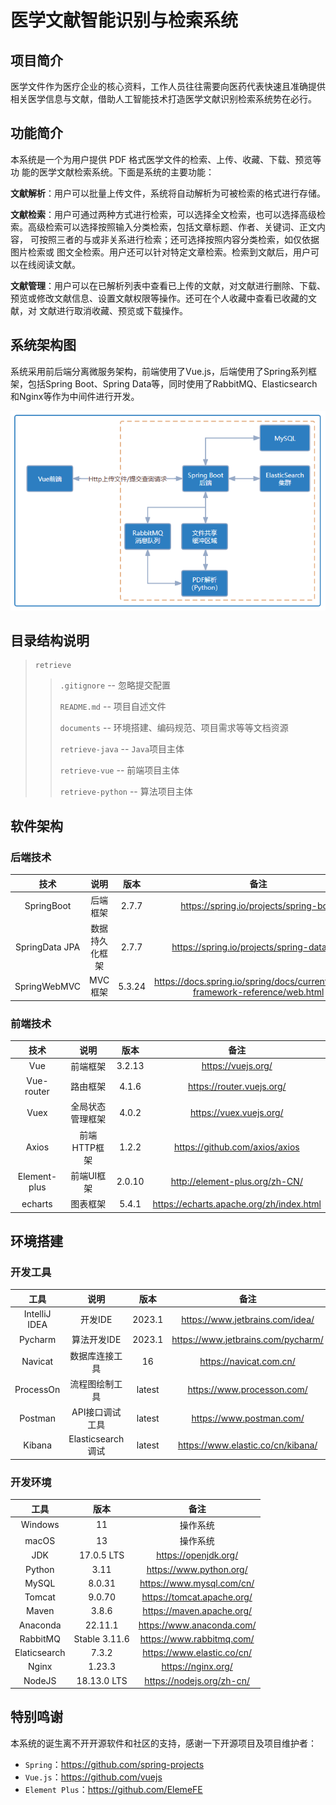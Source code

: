 # 医学文献智能识别与检索系统

## 项目简介

医学文件作为医疗企业的核心资料，工作人员往往需要向医药代表快速且准确提供相关医学信息与文献，借助人工智能技术打造医学文献识别检索系统势在必行。

## 功能简介

本系统是一个为用户提供 PDF 格式医学文件的检索、上传、收藏、下载、预览等功 能的医学文献检索系统。下面是系统的主要功能：

**文献解析**：用户可以批量上传文件，系统将自动解析为可被检索的格式进行存储。

**文献检索**：用户可通过两种方式进行检索，可以选择全文检索，也可以选择高级检 索。高级检索可以选择按照输入分类检索，包括文章标题、作者、关键词、正文内容，
可按照三者的与或非关系进行检索；还可选择按照内容分类检索，如仅依据图片检索或 图文全检索。用户还可以针对特定文章检索。检索到文献后，用户可以在线阅读文献。

**文献管理**：用户可以在已解析列表中查看已上传的文献，对文献进行删除、下载、 预览或修改文献信息、设置文献权限等操作。还可在个人收藏中查看已收藏的文献，对
文献进行取消收藏、预览或下载操作。

## 系统架构图

系统采用前后端分离微服务架构，前端使用了Vue.js，后端使用了Spring系列框架，包括Spring Boot、Spring
Data等，同时使用了RabbitMQ、Elasticsearch和Nginx等作为中间件进行开发。

![系统架构图](./documents/00、系统架构/系统架构图.png)

## 目录结构说明

> ```
> retrieve
> ```
>
> > `.gitignore` -- 忽略提交配置
> >
> > `README.md` -- 项目自述文件
> >
> > `documents` -- 环境搭建、编码规范、项目需求等等文档资源
> >
> > `retrieve-java` -- `Java`项目主体
> >
> > `retrieve-vue` -- 前端项目主体
> >
> > `retrieve-python` -- 算法项目主体

## 软件架构

### 后端技术

|      技术      |      说明      |  版本  |                             备注                             |
| :------------: | :------------: | :----: | :----------------------------------------------------------: |
|   SpringBoot   |    后端框架    | 2.7.7  |            https://spring.io/projects/spring-boot            |
| SpringData JPA | 数据持久化框架 | 2.7.7  |          https://spring.io/projects/spring-data-jpa          |
|  SpringWebMVC  |    MVC框架     | 5.3.24 | https://docs.spring.io/spring/docs/current/spring-framework-reference/web.html |

### 前端技术

|      技术      |    说明    |   版本   |                    备注                    |
|:------------:|:--------:|:------:|:----------------------------------------:|
|     Vue      |   前端框架   | 3.2.13 |            https://vuejs.org/            |
|  Vue-router  |   路由框架   | 4.1.6  |        https://router.vuejs.org/         |
|     Vuex     | 全局状态管理框架 | 4.0.2  |         https://vuex.vuejs.org/          |
|    Axios     | 前端HTTP框架 | 1.2.2  |      https://github.com/axios/axios      |
| Element-plus |  前端UI框架  | 2.0.10 |      http://element-plus.org/zh-CN/      |
|   echarts    |   图表框架   | 5.4.1  | https://echarts.apache.org/zh/index.html |

## 环境搭建

### 开发工具

|      工具       |       说明        |   版本   |                 备注                 |
|:-------------:|:---------------:|:------:|:----------------------------------:|
| IntelliJ IDEA |      开发IDE      | 2023.1 |  https://www.jetbrains.com/idea/   |
|    Pycharm    |     算法开发IDE     | 2023.1 | https://www.jetbrains.com/pycharm/ |
|    Navicat    |     数据库连接工具     |   16   |      https://navicat.com.cn/       |
|   ProcessOn   |     流程图绘制工具     | latest |     https://www.processon.com/     |
|    Postman    |    API接口调试工具    | latest |      https://www.postman.com/      |
|    Kibana     | Elasticsearch调试 | latest | https://www.elastic.co/cn/kibana/  |

### 开发环境

|      工具      |      版本       |             备注             |
|:------------:|:-------------:|:--------------------------:|
|   Windows    |      11       |            操作系统            |
|    macOS     |      13       |            操作系统            |
|     JDK      |  17.0.5 LTS   |    https://openjdk.org/    |
|    Python    |     3.11      |  https://www.python.org/   |
|    MySQL     |    8.0.31     | https://www.mysql.com/cn/  |
|    Tomcat    |    9.0.70     | https://tomcat.apache.org/ |
|    Maven     |     3.8.6     | https://maven.apache.org/  |
|   Anaconda   |    22.11.1    | https://www.anaconda.com/  |
|   RabbitMQ   | Stable 3.11.6 | https://www.rabbitmq.com/  |
| Elaticsearch |     7.3.2     | https://www.elastic.co/cn/ |
|    Nginx     |    1.23.3     |     https://nginx.org/     |
|    NodeJS    |  18.13.0 LTS  | https://nodejs.org/zh-cn/  |

## 特别鸣谢

本系统的诞生离不开开源软件和社区的支持，感谢一下开源项目及项目维护者：

- `Spring`：https://github.com/spring-projects
- `Vue.js`：https://github.com/vuejs
- `Element Plus`：https://github.com/ElemeFE
